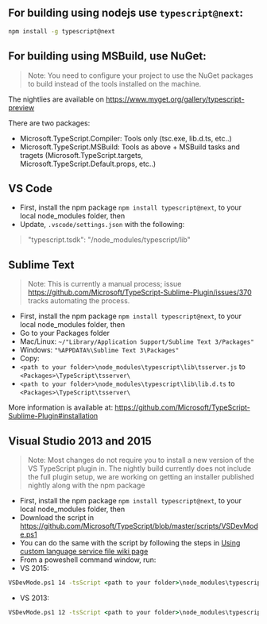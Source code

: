 ## For building using nodejs use `typescript@next`:

```cmd
npm install -g typescript@next
```

## For building using MSBuild, use NuGet:

> Note: You need to configure your project to use the NuGet packages to build instead of the tools installed on the machine.

The nightlies are available on https://www.myget.org/gallery/typescript-preview

There are two packages:
* Microsoft.TypeScript.Compiler: Tools only (tsc.exe, lib.d.ts, etc..) 
* Microsoft.TypeScript.MSBuild: Tools as above + MSBuild tasks and tragets (Microsoft.TypeScript.targets, Microsoft.TypeScript.Default.props, etc..)


## VS Code 

* First, install the npm package `npm install typescript@next`, to your local node_modules folder, then
* Update, `.vscode/settings.json` with the following:
>  "typescript.tsdk": "<path to your folder>/node_modules/typescript/lib"


## Sublime Text

> Note: This is currently a manual process; issue https://github.com/Microsoft/TypeScript-Sublime-Plugin/issues/370 tracks automating the process.

* First, install the npm package `npm install typescript@next`, to your local node_modules folder, then
* Go to your Packages folder
 * Mac/Linux: `~/"Library/Application Support/Sublime Text 3/Packages"`
 * Windows:  `"%APPDATA%\Sublime Text 3\Packages"`
* Copy:
 * `<path to your folder>\node_modules\typescript\lib\tsserver.js` to `<Packages>\TypeScript\tsserver\`
 * `<path to your folder>\node_modules\typescript\lib\lib.d.ts` to `<Packages>\TypeScript\tsserver\`

More information is available at: https://github.com/Microsoft/TypeScript-Sublime-Plugin#installation

## Visual Studio 2013 and 2015

> Note: Most changes do not require you to install a new version of the VS TypeScript plugin in. The nightly build currently does not include the full plugin setup, we are working on getting an installer published nightly along with the npm package

* First, install the npm package `npm install typescript@next`, to your local node_modules folder, then
* Download the script in https://github.com/Microsoft/TypeScript/blob/master/scripts/VSDevMode.ps1
 * You can do the same with the script by following the steps in [Using custom language service file wiki page](https://github.com/Microsoft/TypeScript/wiki/Dev-Mode-in-Visual-Studio#using-a-custom-language-service-file) 
* From a poweshell command window, run:
 * VS 2015:
 ```cmd 
 VSDevMode.ps1 14 -tsScript <path to your folder>\node_modules\typescript\lib
 ```
 * VS 2013:
 ```cmd 
 VSDevMode.ps1 12 -tsScript <path to your folder>\node_modules\typescript\lib
 ```
